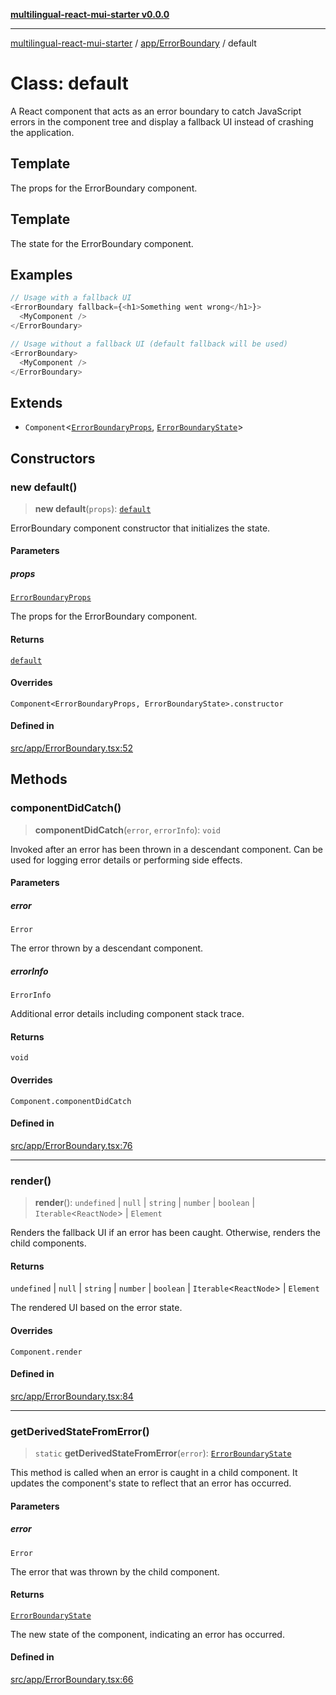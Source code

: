 [**multilingual-react-mui-starter v0.0.0**](../../../README.md)

***

[multilingual-react-mui-starter](../../../modules.md) / [app/ErrorBoundary](../README.md) / default

# Class: default

A React component that acts as an error boundary to catch JavaScript errors
in the component tree and display a fallback UI instead of crashing the application.

## Template

The props for the ErrorBoundary component.

## Template

The state for the ErrorBoundary component.

## Examples

```ts
// Usage with a fallback UI
<ErrorBoundary fallback={<h1>Something went wrong</h1>}>
  <MyComponent />
</ErrorBoundary>
```

```ts
// Usage without a fallback UI (default fallback will be used)
<ErrorBoundary>
  <MyComponent />
</ErrorBoundary>
```

## Extends

- `Component`\<[`ErrorBoundaryProps`](../interfaces/ErrorBoundaryProps.md), [`ErrorBoundaryState`](../interfaces/ErrorBoundaryState.md)\>

## Constructors

### new default()

> **new default**(`props`): [`default`](default.md)

ErrorBoundary component constructor that initializes the state.

#### Parameters

##### props

[`ErrorBoundaryProps`](../interfaces/ErrorBoundaryProps.md)

The props for the ErrorBoundary component.

#### Returns

[`default`](default.md)

#### Overrides

`Component<ErrorBoundaryProps, ErrorBoundaryState>.constructor`

#### Defined in

[src/app/ErrorBoundary.tsx:52](https://github.com/mjleb/multilingual-react-mui-starter/blob/124b84c276384378be75af0ed2bc0212445e1836/src/app/ErrorBoundary.tsx#L52)

## Methods

### componentDidCatch()

> **componentDidCatch**(`error`, `errorInfo`): `void`

Invoked after an error has been thrown in a descendant component. Can be used for logging
error details or performing side effects.

#### Parameters

##### error

`Error`

The error thrown by a descendant component.

##### errorInfo

`ErrorInfo`

Additional error details including component stack trace.

#### Returns

`void`

#### Overrides

`Component.componentDidCatch`

#### Defined in

[src/app/ErrorBoundary.tsx:76](https://github.com/mjleb/multilingual-react-mui-starter/blob/124b84c276384378be75af0ed2bc0212445e1836/src/app/ErrorBoundary.tsx#L76)

***

### render()

> **render**(): `undefined` \| `null` \| `string` \| `number` \| `boolean` \| `Iterable`\<`ReactNode`\> \| `Element`

Renders the fallback UI if an error has been caught. Otherwise, renders the child components.

#### Returns

`undefined` \| `null` \| `string` \| `number` \| `boolean` \| `Iterable`\<`ReactNode`\> \| `Element`

The rendered UI based on the error state.

#### Overrides

`Component.render`

#### Defined in

[src/app/ErrorBoundary.tsx:84](https://github.com/mjleb/multilingual-react-mui-starter/blob/124b84c276384378be75af0ed2bc0212445e1836/src/app/ErrorBoundary.tsx#L84)

***

### getDerivedStateFromError()

> `static` **getDerivedStateFromError**(`error`): [`ErrorBoundaryState`](../interfaces/ErrorBoundaryState.md)

This method is called when an error is caught in a child component.
It updates the component's state to reflect that an error has occurred.

#### Parameters

##### error

`Error`

The error that was thrown by the child component.

#### Returns

[`ErrorBoundaryState`](../interfaces/ErrorBoundaryState.md)

The new state of the component, indicating an error has occurred.

#### Defined in

[src/app/ErrorBoundary.tsx:66](https://github.com/mjleb/multilingual-react-mui-starter/blob/124b84c276384378be75af0ed2bc0212445e1836/src/app/ErrorBoundary.tsx#L66)
